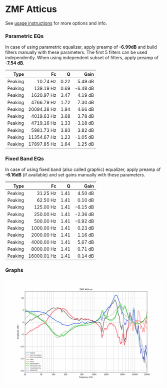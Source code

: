 # ZMF Atticus
See [usage instructions](https://github.com/jaakkopasanen/AutoEq#usage) for more options and info.

### Parametric EQs
In case of using parametric equalizer, apply preamp of **-6.99dB** and build filters manually
with these parameters. The first 5 filters can be used independently.
When using independent subset of filters, apply preamp of **-7.54 dB**.

| Type    | Fc          |    Q | Gain     |
|--------:|------------:|-----:|---------:|
| Peaking | 10.74 Hz    | 0.22 | 5.49 dB  |
| Peaking | 139.19 Hz   | 0.69 | -6.48 dB |
| Peaking | 1620.97 Hz  | 3.47 | 4.19 dB  |
| Peaking | 4766.79 Hz  | 1.72 | 7.30 dB  |
| Peaking | 20094.38 Hz | 1.94 | 4.66 dB  |
| Peaking | 4019.63 Hz  | 3.68 | 3.78 dB  |
| Peaking | 4719.16 Hz  | 1.33 | -3.18 dB |
| Peaking | 5981.73 Hz  | 3.93 | 3.82 dB  |
| Peaking | 11354.67 Hz | 1.23 | -1.05 dB |
| Peaking | 17897.85 Hz | 1.64 | 1.25 dB  |

### Fixed Band EQs
In case of using fixed band (also called graphic) equalizer, apply preamp of **-6.16dB**
(if available) and set gains manually with these parameters.

| Type    | Fc          |    Q | Gain     |
|--------:|------------:|-----:|---------:|
| Peaking | 31.25 Hz    | 1.41 | 4.50 dB  |
| Peaking | 62.50 Hz    | 1.41 | 0.10 dB  |
| Peaking | 125.00 Hz   | 1.41 | -6.15 dB |
| Peaking | 250.00 Hz   | 1.41 | -2.36 dB |
| Peaking | 500.00 Hz   | 1.41 | -0.92 dB |
| Peaking | 1000.00 Hz  | 1.41 | 0.23 dB  |
| Peaking | 2000.00 Hz  | 1.41 | 1.16 dB  |
| Peaking | 4000.00 Hz  | 1.41 | 5.67 dB  |
| Peaking | 8000.00 Hz  | 1.41 | 0.71 dB  |
| Peaking | 16000.01 Hz | 1.41 | 0.14 dB  |

### Graphs
![](./ZMF%20Atticus.png)